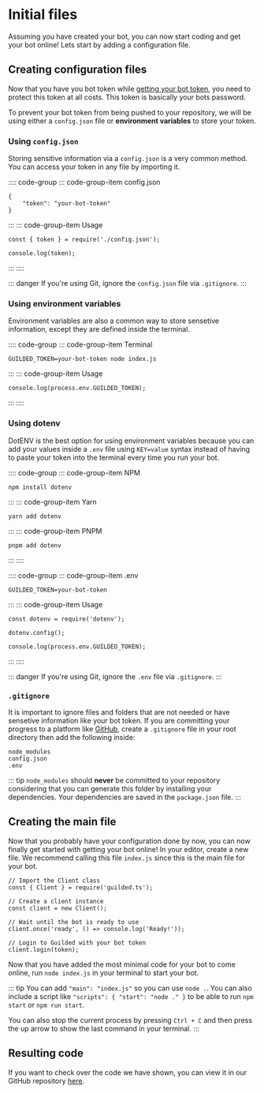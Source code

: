 # Initial files

Assuming you have created your bot, you can now start coding and get your bot online! Lets start by adding a configuration file.

## Creating configuration files

Now that you have you bot token while [getting your bot token](//getting-started/setting-up-a-bot.html#getting-your-bot-token), you need to protect this token at all costs. This token is basically your bots password.

To prevent your bot token from being pushed to your repository, we will be using either a `config.json` file or **environment variables** to store your token.

### Using `config.json`

Storing sensitive information via a `config.json` is a very common method. You can access your token in any file by importing it.

:::: code-group
::: code-group-item config.json

```json{1-3}
{
    "token": "your-bot-token"
}
```

:::
::: code-group-item Usage

```js{1,3}
const { token } = require('./config.json');

console.log(token);
```

:::
::::

::: danger
If you're using Git, ignore the `config.json` file via `.gitignore`.
:::

### Using environment variables

Environment variables are also a common way to store sensetive information, except they are defined inside the terminal.

:::: code-group
::: code-group-item Terminal

```sh{1}:no-line-numbers
GUILDED_TOKEN=your-bot-token node index.js
```

:::
::: code-group-item Usage

```js{1}
console.log(process.env.GUILDED_TOKEN);
```

:::
::::

### Using dotenv

DotENV is the best option for using environment variables because you can add your values inside a `.env` file using `KEY=value` syntax instead of having to paste your token into the terminal every time you run your bot.

:::: code-group
::: code-group-item NPM

```sh{1}:no-line-numbers
npm install dotenv
```

:::
::: code-group-item Yarn

```sh{1}:no-line-numbers
yarn add dotenv
```

:::
::: code-group-item PNPM

```sh{1}:no-line-numbers
pnpm add dotenv
```

:::
::::

:::: code-group
::: code-group-item .env

```sh{1}
GUILDED_TOKEN=your-bot-token
```

:::
::: code-group-item Usage

```js{1,3,5}
const dotenv = require('dotenv');

dotenv.config();

console.log(process.env.GUILDED_TOKEN);
```

:::
::::

::: danger
If you're using Git, ignore the `.env` file via `.gitignore`.
:::

### `.gitignore`

It is important to ignore files and folders that are not needed or have sensetive information like your bot token. If you are committing your progress to a platform like [GitHub](https://github.com), create a `.gitignore` file in your root directory then add the following inside:

```{1-3}
node_modules
config.json
.env
```

::: tip
`node_modules` should **never** be committed to your repository considering that you can generate this folder by installing your dependencies. Your dependencies are saved in the `package.json` file.
:::

## Creating the main file

Now that you probably have your configuration done by now, you can now finally get started with getting your bot online! In your editor, create a new file. We recommend calling this file `index.js` since this is the main file for your bot.

```js{2,5,8,11}
// Import the Client class
const { Client } = require('guilded.ts');

// Create a client instance
const client = new Client();

// Wait until the bot is ready to use
client.once('ready', () => console.log('Ready!'));

// Login to Guilded with your bot token
client.login(token);
```

Now that you have added the most minimal code for your bot to come online, run `node index.js` in your terminal to start your bot.

::: tip
You can add `"main": "index.js"` so you can use `node .`. You can also include a script like `"scripts": { "start": "node ." }` to be able to run `npm start` or `npm run start`.

You can also stop the current process by pressing `Ctrl + C` and then press the up arrow to show the last command in your terminal.
:::

## Resulting code

If you want to check over the code we have shown, you can view it in our GitHub repository [here](https://github.com/guildedts/guide/tree/main/examples/creating-your-bot/initial-files).
